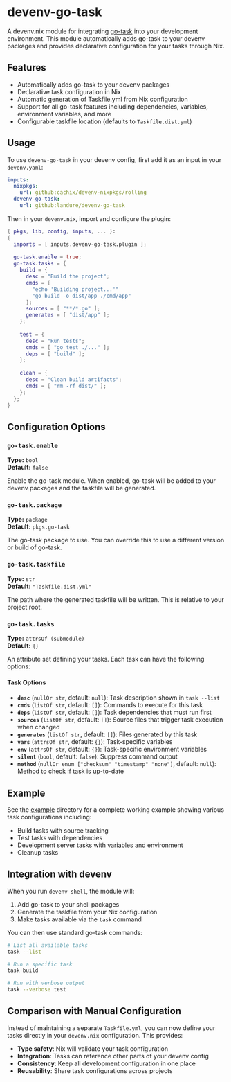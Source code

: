 # devenv-go-task

A devenv.nix module for integrating [go-task](https://taskfile.dev/) into your development environment. This module automatically adds go-task to your devenv packages and provides declarative configuration for your tasks through Nix.

## Features

- Automatically adds go-task to your devenv packages
- Declarative task configuration in Nix
- Automatic generation of Taskfile.yml from Nix configuration
- Support for all go-task features including dependencies, variables, environment variables, and more
- Configurable taskfile location (defaults to `Taskfile.dist.yml`)

## Usage

To use `devenv-go-task` in your devenv config, first add it as an input in your `devenv.yaml`:

```yaml
inputs:
  nixpkgs:
    url: github:cachix/devenv-nixpkgs/rolling
  devenv-go-task:
    url: github:landure/devenv-go-task
```

Then in your `devenv.nix`, import and configure the plugin:

```nix
{ pkgs, lib, config, inputs, ... }:
{
  imports = [ inputs.devenv-go-task.plugin ];
  
  go-task.enable = true;
  go-task.tasks = {
    build = {
      desc = "Build the project";
      cmds = [
        "echo 'Building project...'"
        "go build -o dist/app ./cmd/app"
      ];
      sources = [ "**/*.go" ];
      generates = [ "dist/app" ];
    };
    
    test = {
      desc = "Run tests";
      cmds = [ "go test ./..." ];
      deps = [ "build" ];
    };
    
    clean = {
      desc = "Clean build artifacts";
      cmds = [ "rm -rf dist/" ];
    };
  };
}
```

## Configuration Options

### `go-task.enable`

**Type:** `bool`  
**Default:** `false`

Enable the go-task module. When enabled, go-task will be added to your devenv packages and the taskfile will be generated.

### `go-task.package`

**Type:** `package`  
**Default:** `pkgs.go-task`

The go-task package to use. You can override this to use a different version or build of go-task.

### `go-task.taskfile`

**Type:** `str`  
**Default:** `"Taskfile.dist.yml"`

The path where the generated taskfile will be written. This is relative to your project root.

### `go-task.tasks`

**Type:** `attrsOf (submodule)`  
**Default:** `{}`

An attribute set defining your tasks. Each task can have the following options:

#### Task Options

- **`desc`** (`nullOr str`, default: `null`): Task description shown in `task --list`
- **`cmds`** (`listOf str`, default: `[]`): Commands to execute for this task
- **`deps`** (`listOf str`, default: `[]`): Task dependencies that must run first
- **`sources`** (`listOf str`, default: `[]`): Source files that trigger task execution when changed
- **`generates`** (`listOf str`, default: `[]`): Files generated by this task
- **`vars`** (`attrsOf str`, default: `{}`): Task-specific variables
- **`env`** (`attrsOf str`, default: `{}`): Task-specific environment variables
- **`silent`** (`bool`, default: `false`): Suppress command output
- **`method`** (`nullOr enum ["checksum" "timestamp" "none"]`, default: `null`): Method to check if task is up-to-date

## Example

See the [example](./example/) directory for a complete working example showing various task configurations including:

- Build tasks with source tracking
- Test tasks with dependencies
- Development server tasks with variables and environment
- Cleanup tasks

## Integration with devenv

When you run `devenv shell`, the module will:

1. Add go-task to your shell packages
2. Generate the taskfile from your Nix configuration
3. Make tasks available via the `task` command

You can then use standard go-task commands:

```bash
# List all available tasks
task --list

# Run a specific task
task build

# Run with verbose output
task --verbose test
```

## Comparison with Manual Configuration

Instead of maintaining a separate `Taskfile.yml`, you can now define your tasks directly in your `devenv.nix` configuration. This provides:

- **Type safety**: Nix will validate your task configuration
- **Integration**: Tasks can reference other parts of your devenv config
- **Consistency**: Keep all development configuration in one place
- **Reusability**: Share task configurations across projects
